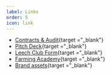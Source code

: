 ```yaml
---
label: Links
order: 5
icon: link
---
```


- [Contracts & Audit](https://hacken.io/audits/leech-protocol/){target ="_blank"} 
- [Pitch Deck](https://drive.google.com/file/d/1B5eNWF4nsa7JRiRhvgaPkLQrjMDXxqU3/view?usp=sharing){target ="_blank"}
- [Leech Club Form](https://docs.google.com/forms/d/e/1FAIpQLSciIVzAhOQNkdk2FfDnXlmfz6jTpZwpGIBKGq4kcpCKQIQ-bw/viewform){target ="_blank"}
- [Farming Academy](https://www.leechprotocol.com/farming-academy/){target ="_blank"}
- [Brand assets](https://drive.google.com/drive/u/4/folders/1wUqVNIsnVoerSNEcXubRDpz_C8bopgSc){target ="_blank"}


